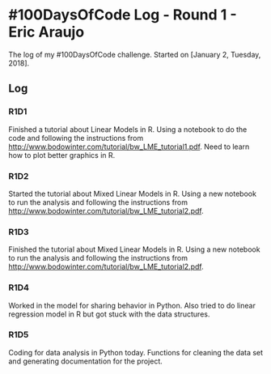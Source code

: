 # #100DaysOfCode Log - Round 1 - Eric Araujo

The log of my #100DaysOfCode challenge. Started on [January 2, Tuesday, 2018].

## Log

### R1D1 
Finished a tutorial about Linear Models in R. Using a notebook to do the code and following the instructions from http://www.bodowinter.com/tutorial/bw_LME_tutorial1.pdf. Need to learn how to plot better graphics in R.

### R1D2
Started the tutorial about Mixed Linear Models in R. Using a new notebook to run the analysis and following the instructions from http://www.bodowinter.com/tutorial/bw_LME_tutorial2.pdf. 

### R1D3
Finished the tutorial about Mixed Linear Models in R. Using a new notebook to run the analysis and following the instructions from http://www.bodowinter.com/tutorial/bw_LME_tutorial2.pdf. 

### R1D4
Worked in the model for sharing behavior in Python. Also tried to do linear regression model in R but got stuck with the data structures. 

### R1D5
Coding for data analysis in Python today. Functions for cleaning the data set and generating documentation for the project.